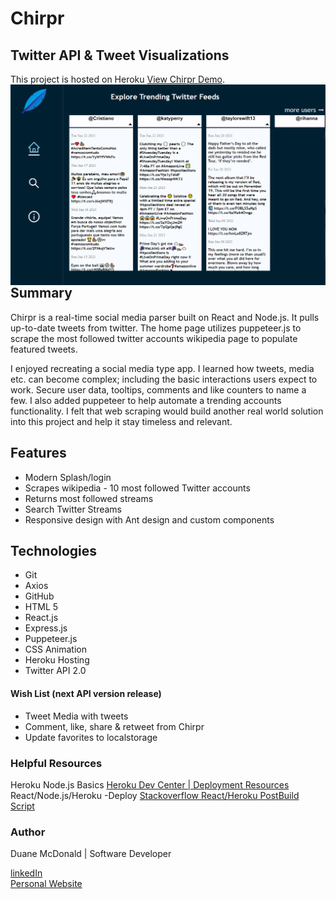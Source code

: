 # Chirpr 
## Twitter API & Tweet Visualizations

This project is hosted on Heroku [View Chirpr Demo](https://chirpr-demo.herokuapp.com/).
<img align="right" src="screenshot.png" width="600">

## Summary

 Chirpr is a real-time social media parser built on React and Node.js. It pulls up-to-date tweets from twitter. The home page utilizes puppeteer.js to scrape the most followed twitter accounts wikipedia page to populate featured tweets. 
 
 I enjoyed recreating a social media type app. I learned how tweets, media etc. can become complex; including the basic interactions users expect to work. Secure user data, tooltips, comments and like counters to name a few. I also added puppeteer to help automate a trending accounts functionality. I felt that web scraping would build another real world solution into this project and help it stay timeless and relevant.

## Features

<ul>
  <li> Modern Splash/login
  <li> Scrapes wikipedia - 10 most followed Twitter accounts
  <li> Returns most followed streams
  <li> Search Twitter Streams
  <li> Responsive design with Ant design and custom components
</ul>


## Technologies

<ul>
  <li>Git</li>
  <li>Axios</li>
  <li>GitHub</li>
  <li>HTML 5</li>
  <li>React.js</li>
  <li>Express.js</li>
  <li>Puppeteer.js</li>
  <li>CSS Animation</li>
  <li>Heroku Hosting</li>
  <li>Twitter API 2.0</li>
</ul>


#### Wish List (next API version release)

<ul>
  <li> Tweet Media with tweets
  <li> Comment, like, share & retweet from Chirpr
  <li> Update favorites to localstorage
</ul>

### Helpful Resources

Heroku Node.js Basics [Heroku Dev Center | Deployment Resources](https://devcenter.heroku.com/articles/nodejs-support#node-js-runtimes) </br>
React/Node.js/Heroku -Deploy [Stackoverflow React/Heroku PostBuild Script](https://stackoverflow.com/questions/56485813/node-react-app-build-on-heroku-doesnt-end)


### Author

Duane McDonald | Software Developer <br />

<a href="https://www.linkedin.com/in/duane-mcd/">linkedIn</a> <br />
<a href="https://www.DuaneMcDonald.com">Personal Website</a> <br />
